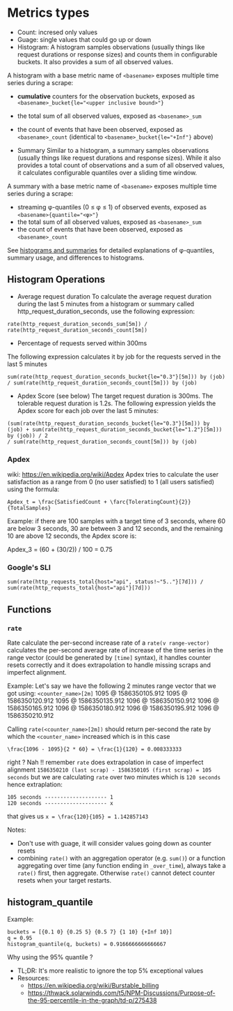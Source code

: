 # Metrics types
- Count: incresed only values
- Guage: single values that could go up or down
- Histogram:
A histogram samples observations (usually things like request durations or response sizes) and counts them in configurable buckets. It also provides a sum of all observed values.

A histogram with a base metric name of `<basename>` exposes multiple time series during a scrape:
- **cumulative** counters for the observation buckets, exposed as `<basename>_bucket{le="<upper inclusive bound>"}`
- the total sum of all observed values, exposed as `<basename>_sum`
- the count of events that have been observed, exposed as `<basename>_count` (identical to `<basename>_bucket{le="+Inf"}` above)

- Summary
Similar to a histogram, a summary samples observations (usually things like request durations and response sizes). While it also provides a total count of observations and a sum of all observed values, it calculates configurable quantiles over a sliding time window.

A summary with a base metric name of `<basename>` exposes multiple time series during a scrape:

- streaming φ-quantiles (0 ≤ φ ≤ 1) of observed events, exposed as `<basename>{quantile="<φ>"}`
- the total sum of all observed values, exposed as `<basename>_sum`
- the count of events that have been observed, exposed as `<basename>_count`

See [histograms and summaries](https://prometheus.io/docs/practices/histograms) for detailed explanations of φ-quantiles, summary usage, and differences to histograms.

## Histogram Operations
- Average request duration
To calculate the average request duration during the last 5 minutes from a histogram or summary called http_request_duration_seconds, use the following expression:
```
rate(http_request_duration_seconds_sum[5m]) / rate(http_request_duration_seconds_count[5m])
```

- Percentage of requests served within 300ms

The following expression calculates it by job for the requests served in the last 5 minutes
```
sum(rate(http_request_duration_seconds_bucket{le="0.3"}[5m])) by (job) / sum(rate(http_request_duration_seconds_count[5m])) by (job)
```

- Apdex Score (see below)
The target request duration is 300ms. The tolerable request duration is 1.2s. The following expression yields the Apdex score for each job over the last 5 minutes:
```
(sum(rate(http_request_duration_seconds_bucket{le="0.3"}[5m])) by (job) + sum(rate(http_request_duration_seconds_bucket{le="1.2"}[5m])) by (job)) / 2 
/ sum(rate(http_request_duration_seconds_count[5m])) by (job)
```

### Apdex
wiki: https://en.wikipedia.org/wiki/Apdex
Apdex tries to calculate the user satisfaction as a range from 0 (no user satisfied) to 1 (all users satisfied) using the formula:

```
Apdex_t = \frac{SatisfiedCount + \farc{ToleratingCount}{2}}{TotalSamples}
```

Example: if there are 100 samples with a target time of 3 seconds, where 60 are below 3 seconds, 30 are between 3 and 12 seconds, and the remaining 10 are above 12 seconds, the Apdex score is:

Apdex_3 = (60 + (30/2)) / 100 = 0.75


### Google's SLI 
```
sum(rate(http_requests_total{host="api", status!~"5.."}[7d])) / sum(rate(http_requests_total{host="api"}[7d]))
```

## Functions 
### `rate`
Rate calculate the per-second increase rate of a 
`rate(v range-vector)` calculates the per-second average rate of increase of the time series in the range vector (could be generated by `[time]` syntax), it handles counter resets correctly and it does extrapolation to handle missing scraps and imperfect alignment.

Example:
Let's say we have the following 2 minutes range vector that we got using: `<counter_name>[2m]`
1095 @ 1586350105.912
1095 @ 1586350120.912
1095 @ 1586350135.912
1096 @ 1586350150.912
1096 @ 1586350165.912
1096 @ 1586350180.912
1096 @ 1586350195.912
1096 @ 1586350210.912

Calling `rate(<counter_name>[2m])` should return per-second the rate by which the `<counter_name>` increased which is in this case 
```
\frac{1096 - 1095}{2 * 60} = \frac{1}{120} = 0.008333333
```
right ? Nah !! remember `rate` does extrapolation in case of imperfect alignment `1586350210 (last scrap) - 1586350105 (first scrap) = 105 seconds` but we are calculating `rate` over two minutes which is `120 seconds` hence extraplation:
```
105 seconds -------------------- 1
120 seconds -------------------- x
```

that gives us `x = \frac{120}{105} = 1.142857143`


Notes:
- Don't use with guage, it will consider values going down as counter resets
- combining `rate()` with an aggregation operator (e.g. `sum()`) or a function aggregating over time (any function ending in `_over_time`), always take a `rate()` first, then aggregate. Otherwise `rate()` cannot detect counter resets when your target restarts.
  
  
## histogram_quantile
Example:
```
buckets = [{0.1 0} {0.25 5} {0.5 7} {1 10} {+Inf 10}]
q = 0.95
histogram_quantile(q, buckets) = 0.9166666666666667
```

Why using the 95% quantile ? 
- TL;DR: It's more realistic to ignore the top 5% exceptional values
- Resources: 
  - https://en.wikipedia.org/wiki/Burstable_billing
  - https://thwack.solarwinds.com/t5/NPM-Discussions/Purpose-of-the-95-percentile-in-the-graph/td-p/275438
